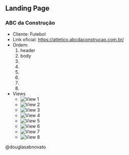 ## Landing Page 

### ABC da Construção

- Cliente: Futebol
- Link oficial: https://atletico.abcdaconstrucao.com.br/
- Ordem:
    1. header
    2. body
    3.  
    4.  
    5.  
    6.  
    7.  
    8.  
- Views
    - ![View 1](./github/view-1.jpg)
    - ![View 2](./github/view-2.jpg)
    - ![View 3](./github/view-3.jpg)
    - ![View 4](./github/view-4.jpg)
    - ![View 5](./github/view-5.jpg)
    - ![View 6](./github/view-6.jpg)
    - ![View 7](./github/view-7.jpg)
    - ![View 8](./github/view-8.jpg)

@douglasabnovato

